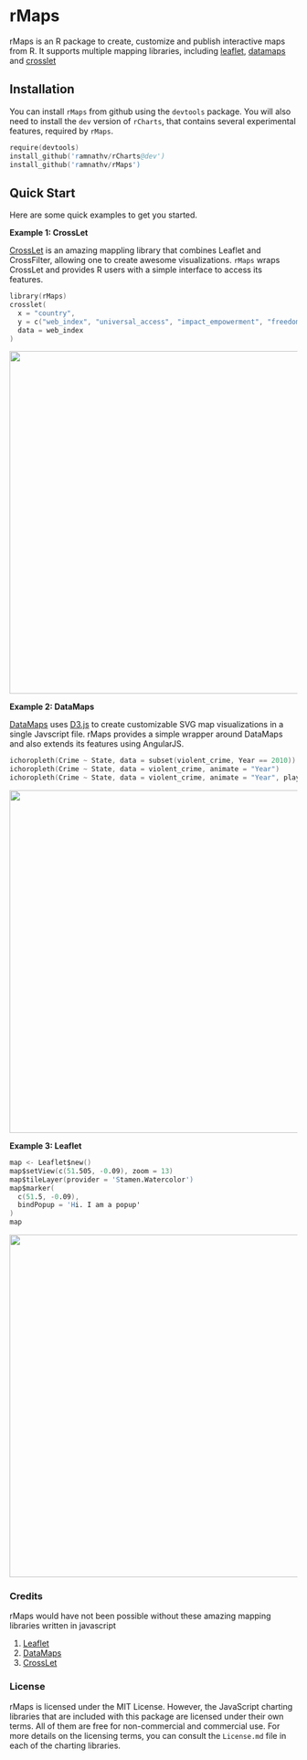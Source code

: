 # rMaps

rMaps is an R package to create, customize and publish interactive maps from R. It supports multiple mapping libraries, including [leaflet](http://leafletjs.com), [datamaps](http://datamaps.github.io) and [crosslet](http://sztanko.github.io/crosslet/)

## Installation

You can install `rMaps` from github using the `devtools` package. You will also need to install the `dev` version of `rCharts`, that contains several experimental features, required by `rMaps`.

```S
require(devtools)
install_github('ramnathv/rCharts@dev')
install_github('ramnathv/rMaps')
```

## Quick Start

Here are some quick examples to get you started. 

__Example 1: CrossLet__

[CrossLet](http://sztanko.github.io/crosslet/) is an amazing mappling library that combines Leaflet and CrossFilter, allowing one to create awesome visualizations. `rMaps` wraps CrossLet and provides R users with a simple interface to access its features.

```S
library(rMaps)
crosslet(
  x = "country", 
  y = c("web_index", "universal_access", "impact_empowerment", "freedom_openness"),
  data = web_index
)
```

<img src='http://i.imgur.com/zQ6mixC.png?1' width=600px></img>

__Example 2: DataMaps__

[DataMaps](http://datamaps.github.io) uses [D3.js](http://d3js.org) to create customizable SVG map visualizations in a single Javscript file. rMaps provides a simple wrapper around DataMaps and also extends its features using AngularJS.

```S
ichoropleth(Crime ~ State, data = subset(violent_crime, Year == 2010))
ichoropleth(Crime ~ State, data = violent_crime, animate = "Year")
ichoropleth(Crime ~ State, data = violent_crime, animate = "Year", play = TRUE)
```

<img src='https://f.cloud.github.com/assets/346288/2117416/ab4aaaf6-90ca-11e3-8f3a-b03b8021737e.png' width=600px></img>

__Example 3: Leaflet__

```S
map <- Leaflet$new()
map$setView(c(51.505, -0.09), zoom = 13)
map$tileLayer(provider = 'Stamen.Watercolor')
map$marker(
  c(51.5, -0.09),
  bindPopup = 'Hi. I am a popup'
)
map
```

<img src='http://i.imgur.com/zF4EDx2.png' width=600px></img>




### Credits

rMaps would have not been possible without these amazing mapping libraries written in javascript

1. [Leaflet](http://leafletjs.com)
2. [DataMaps](http://datamaps.github.io)
3. [CrossLet](http://sztanko.github.io/crosslet/)

### License

rMaps is licensed under the MIT License. However, the JavaScript charting libraries that are included with this package are licensed under their own terms. All of them are free for non-commercial and commercial use. For more details on the licensing terms, you can consult the `License.md` file in each of the charting libraries.


